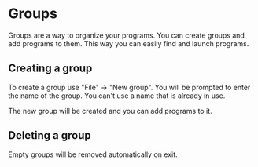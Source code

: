 # Groups

Groups are a way to organize your programs. You can create groups and add programs to them. This way you can easily find and launch programs.

## Creating a group

To create a group use "File" -> "New group". You will be prompted to enter the name of the group. You can't use a name that is already in use.

The new group will be created and you can add programs to it.

## Deleting a group

Empty groups will be removed automatically on exit.
